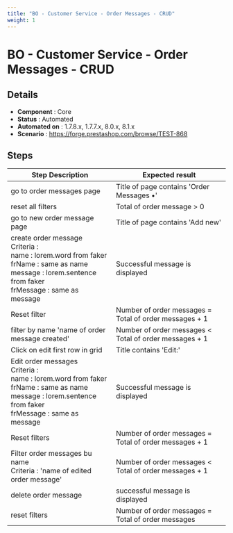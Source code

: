 ```yaml
---
title: "BO - Customer Service - Order Messages - CRUD"
weight: 1
---
```


# BO - Customer Service - Order Messages - CRUD
## Details
* **Component** : Core
* **Status** : Automated
* **Automated on** : 1.7.8.x, 1.7.7.x, 8.0.x, 8.1.x
* **Scenario** : https://forge.prestashop.com/browse/TEST-868

## Steps
| Step Description | Expected result |
| ----- | ----- |
| go to order messages page | Title of page contains 'Order Messages •' |
| reset all filters | Total of order message > 0 |
| go to new order message page | Title of page contains 'Add new' |
| create order message<br>Criteria :  <br>name : lorem.word from faker<br>frName : same as name<br>message : lorem.sentence from faker<br>frMessage : same as message | Successful message is displayed |
| Reset filter | Number of order messages = Total of order messages + 1 |
| filter by name 'name of order message created' | Number of order messages < Total of order messages + 1 |
| Click on edit first row in grid | Title contains 'Edit:' |
| Edit order messages<br>Criteria :  <br>name : lorem.word from faker<br>frName : same as name<br>message : lorem.sentence from faker<br>frMessage : same as message | Successful message is displayed |
| Reset filters | Number of order messages = Total of order messages + 1 |
| Filter order messages bu name <br>Criteria :  'name of edited order message' | Number of order messages < Total of order messages + 1 |
| delete order message | successful message is displayed |
| reset filters | Number of order messages = Total of order messages |
